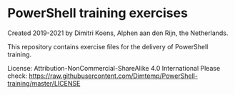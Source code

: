 # PowerShell training exercises
Created 2019-2021 by Dimitri Koens, Alphen aan den Rijn, the Netherlands.

This repository contains exercise files for the delivery of PowerShell training.

License: Attribution-NonCommercial-ShareAlike 4.0 International
Please check:
https://raw.githubusercontent.com/Dimtemp/PowerShell-training/master/LICENSE
